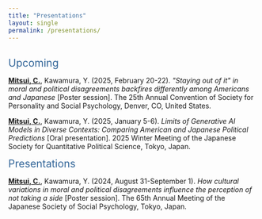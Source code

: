 ```yaml
---
title: "Presentations"
layout: single
permalink: /presentations/
---
```


<br><span style="color: #336699; font-size: 1.5em;">Upcoming</span><br>

**<u>Mitsui, C.</u>**, Kawamura, Y. (2025, February 20-22). *"Staying out of it" in moral and political disagreements backfires differently among Americans and Japanese* [Poster session]. The 25th Annual Convention of Society for Personality and Social Psychology, Denver, CO, United States.

**<u>Mitsui, C.</u>**, Kawamura, Y. (2025, January 5-6). *Limits of Generative AI Models in Diverse Contexts: Comparing American and Japanese Political Predictions* [Oral presentation]. 2025 Winter Meeting of the Japanese Society for Quantitative Political Science, Tokyo, Japan.

<span style="color: #336699; font-size: 1.5em;">Presentations</span><br>

**<u>Mitsui, C.</u>**, Kawamura, Y. (2024, August 31-September 1). *How cultural variations in moral and political disagreements influence the perception of not taking a side* [Poster session]. The 65th Annual Meeting of the Japanese Society of Social Psychology, Tokyo, Japan.
